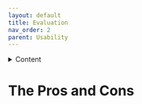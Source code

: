 ```yaml
---
layout: default
title: Evaluation
nav_order: 2
parent: Usability
---
```


<details close markdown="block">
  <summary>
    Content
  </summary>
  {: .text-delta }
1. TOC
{:toc}
</details>

# The Pros and Cons

<!-- >
Argumente die für die Verwendung von Fuzzywuzzy als Intent Recognition sprechen:
- Keine Installation notwendig
o Fuzzywuzzy läuft rhasspyintern
o für Rasa wurde ein Rasa NLU Server benötigt
o Rasa NLU läuft nur in einer veralteten Version (1.10.20) auf der Raspberry
Architektur – aktuell ist Version 2.2.5
o 2 GB Speicherplatz wurden für diesen Server gebraucht
- Trainieren von Modellen geht schneller
o Trainieren dauert bei über 10000 Intents nur sekunden
o bei Rasa war das Trainieren von großen Datenmengen nicht möglich -> ist in einer
Exception geendet 

-->


<!---Ziele und Bewertungskriterien--->

<!---

## Funktionale Vollständigkeit

## Erweiterbarkeit

## Accessability / Support

## Robustheit

## Lernkurve

## Plattformunabhängigkeit

## Kompatibilität

--->
